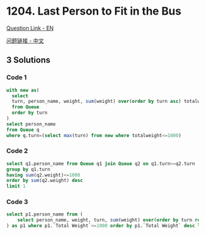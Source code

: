 # 1204. Last Person to Fit in the Bus
[Question Link - EN](https://leetcode.com/problems/last-person-to-fit-in-the-bus/)

[问题链接 - 中文](https://leetcode.cn/problems/last-person-to-fit-in-the-bus/)

## 3 Solutions
### Code 1
```sql
with new as(
  select
  turn, person_name, weight, sum(weight) over(order by turn asc) totalweight
  from Queue
  order by turn
)
select person_name
from Queue q
where q.turn=(select max(turn) from new where totalweight<=1000)
```
### Code 2
```sql
select q1.person_name from Queue q1 join Queue q2 on q1.turn>=q2.turn
group by q1.turn
having sum(q2.weight)<=1000
order by sum(q2.weight) desc
limit 1
```
### Code 3
```sql
select p1.person_name from (
    select person_name, weight, turn, sum(weight) over(order by turn rows between unbounded preceding and current row) as "Total Weight" from Queue
) as p1 where p1.`Total Weight`<=1000 order by p1.`Total Weight` desc limit 1
```
